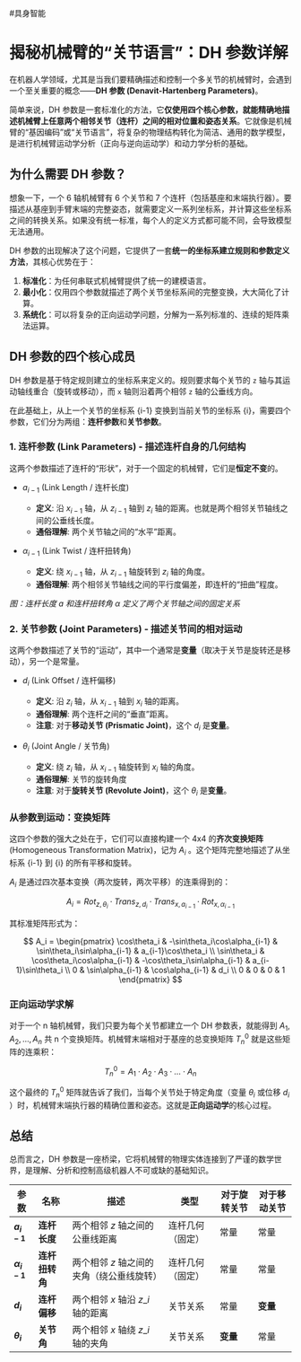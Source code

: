 #具身智能 

# 揭秘机械臂的“关节语言”：DH 参数详解

在机器人学领域，尤其是当我们要精确描述和控制一个多关节的机械臂时，会遇到一个至关重要的概念——**DH 参数 (Denavit-Hartenberg Parameters)**。

简单来说，DH 参数是一套标准化的方法，它**仅使用四个核心参数，就能精确地描述机械臂上任意两个相邻关节（连杆）之间的相对位置和姿态关系**。它就像是机械臂的“基因编码”或“关节语言”，将复杂的物理结构转化为简洁、通用的数学模型，是进行机械臂运动学分析（正向与逆向运动学）和动力学分析的基础。

## 为什么需要 DH 参数？

想象一下，一个 6 轴机械臂有 6 个关节和 7 个连杆（包括基座和末端执行器）。要描述从基座到手臂末端的完整姿态，就需要定义一系列坐标系，并计算这些坐标系之间的转换关系。如果没有统一标准，每个人的定义方式都可能不同，会导致模型无法通用。

DH 参数的出现解决了这个问题，它提供了一套**统一的坐标系建立规则和参数定义方法**，其核心优势在于：

1. **标准化**：为任何串联式机械臂提供了统一的建模语言。
2. **最小化**：仅用四个参数就描述了两个关节坐标系间的完整变换，大大简化了计算。
3. **系统化**：可以将复杂的正向运动学问题，分解为一系列标准的、连续的矩阵乘法运算。
    

## DH 参数的四个核心成员

DH 参数是基于特定规则建立的坐标系来定义的。规则要求每个关节的 `z` 轴与其运动轴线重合（旋转或移动），而 `x` 轴则沿着两个相邻 `z` 轴的公垂线方向。

在此基础上，从上一个关节的坐标系 {i-1} 变换到当前关节的坐标系 {i}，需要四个参数，它们分为两组：**连杆参数**和**关节参数**。

### 1. 连杆参数 (Link Parameters) - 描述连杆自身的几何结构

这两个参数描述了连杆的“形状”，对于一个固定的机械臂，它们是**恒定不变**的。

- $a_{i−1}$ (Link Length / 连杆长度)
    - **定义**: 沿 $x_{i−1}$ 轴，从 $z_{i−1}$ 轴到 $z_i$ 轴的距离。也就是两个相邻关节轴线之间的公垂线长度。
    - **通俗理解**: 两个关节轴之间的“水平”距离。
        
- $\alpha_{i−1}$ (Link Twist / 连杆扭转角)
    - **定义**: 绕 $x_ {i−1}$ 轴，从 $z_{i−1}$ 轴旋转到 $z_i$ 轴的角度。
    - **通俗理解**: 两个相邻关节轴线之间的平行度偏差，即连杆的“扭曲”程度。
        

_图：连杆长度 a 和连杆扭转角 α 定义了两个关节轴之间的固定关系_

### 2. 关节参数 (Joint Parameters) - 描述关节间的相对运动

这两个参数描述了关节的“运动”，其中一个通常是**变量**（取决于关节是旋转还是移动），另一个是常量。

- $d_i$ (Link Offset / 连杆偏移)
    - **定义**: 沿 $z_i$ 轴，从 $x_{i−1}$ 轴到 $x_i$ 轴的距离。
    - **通俗理解**: 两个连杆之间的“垂直”距离。
    - **注意**: 对于**移动关节 (Prismatic Joint)**，这个 $d_i$ 是**变量**。
- $\theta_i$ (Joint Angle / 关节角)
    
    - **定义**: 绕 $z_i$ 轴，从 $x_{i−1}$ 轴旋转到 $x_i$ 轴的角度。
    - **通俗理解**: 关节的旋转角度
    - **注意**: 对于**旋转关节 (Revolute Joint)**，这个 $\theta_i$ 是**变量**。
        
### 从参数到运动：变换矩阵

这四个参数的强大之处在于，它们可以直接构建一个 4x4 的**齐次变换矩阵** (Homogeneous Transformation Matrix)，记为 $A_i$ 。这个矩阵完整地描述了从坐标系 {i-1} 到 {i} 的所有平移和旋转。

$A_i$ 是通过四次基本变换（两次旋转，两次平移）的连乘得到的：

$$
A_i=Rot_{z,\theta_i} \cdot Trans_{z,d_i} \cdot Trans_{x,a_{i-1}} \cdot Rot_{x,\alpha_{i-1}}
$$

其标准矩阵形式为：

$$
A_i = \begin{pmatrix} \cos\theta_i & -\sin\theta_i\cos\alpha_{i-1} & \sin\theta_i\sin\alpha_{i-1} & a_{i-1}\cos\theta_i \\ \sin\theta_i & \cos\theta_i\cos\alpha_{i-1} & -\cos\theta_i\sin\alpha_{i-1} & a_{i-1}\sin\theta_i \\ 0 & \sin\alpha_{i-1} & \cos\alpha_{i-1} & d_i \\ 0 & 0 & 0 & 1 \end{pmatrix} 
$$ 

### 正向运动学求解

对于一个 n 轴机械臂，我们只要为每个关节都建立一个 DH 参数表，就能得到 $A_1, A_2, …, A_n$ 共 n 个变换矩阵。机械臂末端相对于基座的总变换矩阵 $T_n^0$ 就是这些矩阵的连乘积： 

$$
T_n^0 = A_1 \cdot A_2 \cdot A_3 \cdot \dots \cdot A_n
$$ 

这个最终的 $T_n^0$ 矩阵就告诉了我们，当每个关节处于特定角度（变量 $\theta_i$ 或位移 $d_i$ ）时，机械臂末端执行器的精确位置和姿态。这就是**正向运动学**的核心过程。

## 总结

总而言之，DH 参数是一座桥梁，它将机械臂的物理实体连接到了严谨的数学世界，是理解、分析和控制高级机器人不可或缺的基础知识。

| 参数                 | 名称        | 描述                      | 类型       | 对于旋转关节 | 对于移动关节 |
| ------------------ | --------- | ----------------------- | -------- | ------ | ------ |
| **$a_{i-1}$**      | **连杆长度**  | 两个相邻 $z$ 轴之间的公垂线距离      | 连杆几何（固定） | 常量     | 常量     |
| **$\alpha_{i-1}$** | **连杆扭转角** | 两个相邻 $z$ 轴之间的夹角（绕公垂线旋转） | 连杆几何（固定） | 常量     | 常量     |
| **$d_i$**          | **连杆偏移**  | 两个相邻 $x$ 轴沿 $z\_i$ 轴的距离 | 关节关系     | 常量     | **变量** |
| **$\theta_i$**     | **关节角**   | 两个相邻 $x$ 轴绕 $z\_i$ 轴的夹角 | 关节关系     | **变量** | 常量     |
